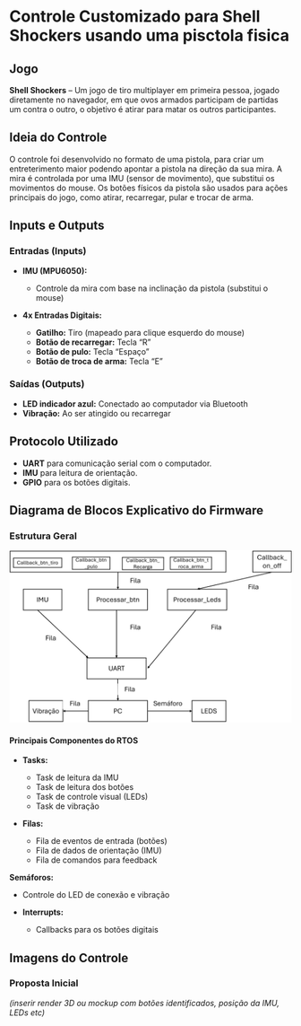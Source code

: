 # Controle Customizado para Shell Shockers usando uma pisctola fisica

## Jogo
**Shell Shockers** – Um jogo de tiro multiplayer em primeira pessoa, jogado diretamente no navegador, em que ovos armados participam de partidas um contra o outro, o objetivo é atirar para matar os outros participantes. 

## Ideia do Controle
O controle foi desenvolvido no formato de uma pistola, para criar um entreterimento maior podendo apontar a pistola na direção da sua mira. A mira é controlada por uma IMU (sensor de movimento), que substitui os movimentos do mouse. Os botões físicos da pistola são usados para ações principais do jogo, como atirar, recarregar, pular e trocar de arma.

## Inputs e Outputs

### **Entradas (Inputs)**

- **IMU (MPU6050):**
  - Controle da mira com base na inclinação da pistola (substitui o mouse)

- **4x Entradas Digitais:**
  - **Gatilho:** Tiro (mapeado para clique esquerdo do mouse)
  - **Botão de recarregar:** Tecla “R”
  - **Botão de pulo:** Tecla “Espaço”
  - **Botão de troca de arma:** Tecla “E”

### **Saídas (Outputs)**
- **LED indicador azul:** Conectado ao computador via Bluetooth
- **Vibração:** Ao ser atingido ou recarregar

## Protocolo Utilizado

- **UART** para comunicação serial com o computador.
- **IMU** para leitura de orientação.
- **GPIO** para os botões digitais.

## Diagrama de Blocos Explicativo do Firmware

### **Estrutura Geral**

![Diagrama de Blocos](Diagrama2.png)

#### **Principais Componentes do RTOS**
- **Tasks:**
  - Task de leitura da IMU
  - Task de leitura dos botões
  - Task de controle visual (LEDs)
  - Task de vibração

- **Filas:**
  - Fila de eventos de entrada (botões)
  - Fila de dados de orientação (IMU)
  - Fila de comandos para feedback

 **Semáforos:**

- Controle do LED de conexão e vibração

- **Interrupts:**
  - Callbacks para os botões digitais

## Imagens do Controle

### **Proposta Inicial**

*(inserir render 3D ou mockup com botões identificados, posição da IMU, LEDs etc)*

